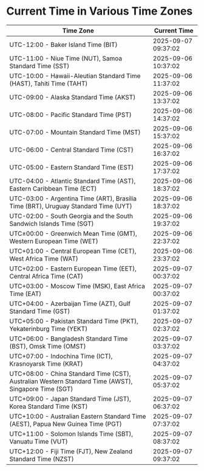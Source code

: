 # Current Time in Various Time Zones

| Time Zone | Current Time |
|-----------|--------------|
| UTC-12:00 - Baker Island Time (BIT) | 2025-09-07 09:37:02 |
| UTC-11:00 - Niue Time (NUT), Samoa Standard Time (SST) | 2025-09-06 10:37:02 |
| UTC-10:00 - Hawaii-Aleutian Standard Time (HAST), Tahiti Time (TAHT) | 2025-09-06 11:37:02 |
| UTC-09:00 - Alaska Standard Time (AKST) | 2025-09-06 13:37:02 |
| UTC-08:00 - Pacific Standard Time (PST) | 2025-09-06 14:37:02 |
| UTC-07:00 - Mountain Standard Time (MST) | 2025-09-06 15:37:02 |
| UTC-06:00 - Central Standard Time (CST) | 2025-09-06 16:37:02 |
| UTC-05:00 - Eastern Standard Time (EST) | 2025-09-06 17:37:02 |
| UTC-04:00 - Atlantic Standard Time (AST), Eastern Caribbean Time (ECT) | 2025-09-06 18:37:02 |
| UTC-03:00 - Argentina Time (ART), Brasília Time (BRT), Uruguay Standard Time (UYT) | 2025-09-06 18:37:02 |
| UTC-02:00 - South Georgia and the South Sandwich Islands Time (SGT) | 2025-09-06 19:37:02 |
| UTC±00:00 - Greenwich Mean Time (GMT), Western European Time (WET) | 2025-09-06 22:37:02 |
| UTC+01:00 - Central European Time (CET), West Africa Time (WAT) | 2025-09-06 23:37:02 |
| UTC+02:00 - Eastern European Time (EET), Central Africa Time (CAT) | 2025-09-07 00:37:02 |
| UTC+03:00 - Moscow Time (MSK), East Africa Time (EAT) | 2025-09-07 00:37:02 |
| UTC+04:00 - Azerbaijan Time (AZT), Gulf Standard Time (GST) | 2025-09-07 01:37:02 |
| UTC+05:00 - Pakistan Standard Time (PKT), Yekaterinburg Time (YEKT) | 2025-09-07 02:37:02 |
| UTC+06:00 - Bangladesh Standard Time (BST), Omsk Time (OMST) | 2025-09-07 03:37:02 |
| UTC+07:00 - Indochina Time (ICT), Krasnoyarsk Time (KRAT) | 2025-09-07 04:37:02 |
| UTC+08:00 - China Standard Time (CST), Australian Western Standard Time (AWST), Singapore Time (SGT) | 2025-09-07 05:37:02 |
| UTC+09:00 - Japan Standard Time (JST), Korea Standard Time (KST) | 2025-09-07 06:37:02 |
| UTC+10:00 - Australian Eastern Standard Time (AEST), Papua New Guinea Time (PGT) | 2025-09-07 07:37:02 |
| UTC+11:00 - Solomon Islands Time (SBT), Vanuatu Time (VUT) | 2025-09-07 08:37:02 |
| UTC+12:00 - Fiji Time (FJT), New Zealand Standard Time (NZST) | 2025-09-07 09:37:02 |
